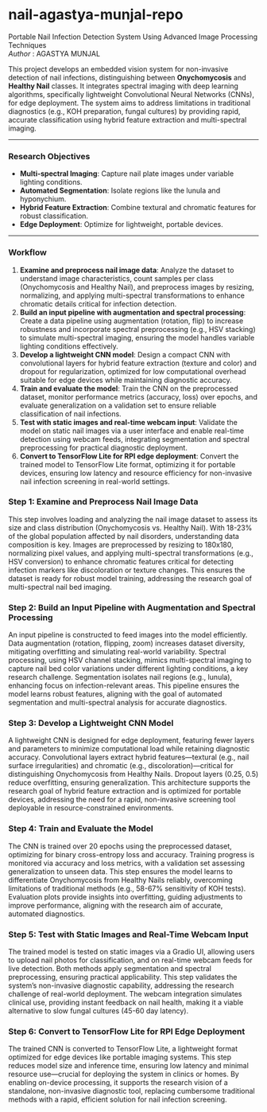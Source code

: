 # nail-agastya-munjal-repo
Portable Nail Infection Detection System Using Advanced Image Processing Techniques <br>
*Author* : AGASTYA MUNJAL

This project develops an embedded vision system for non-invasive detection of nail infections, distinguishing between **Onychomycosis** and **Healthy Nail** classes. It integrates spectral imaging with deep learning algorithms, specifically lightweight Convolutional Neural Networks (CNNs), for edge deployment. The system aims to address limitations in traditional diagnostics (e.g., KOH preparation, fungal cultures) by providing rapid, accurate classification using hybrid feature extraction and multi-spectral imaging.

---

### Research Objectives
- **Multi-spectral Imaging**: Capture nail plate images under variable lighting conditions.
- **Automated Segmentation**: Isolate regions like the lunula and hyponychium.
- **Hybrid Feature Extraction**: Combine textural and chromatic features for robust classification.
- **Edge Deployment**: Optimize for lightweight, portable devices.

---

### Workflow
1. **Examine and preprocess nail image data**: Analyze the dataset to understand image characteristics, count samples per class (Onychomycosis and Healthy Nail), and preprocess images by resizing, normalizing, and applying multi-spectral transformations to enhance chromatic details critical for infection detection.
2. **Build an input pipeline with augmentation and spectral processing**: Create a data pipeline using augmentation (rotation, flip) to increase robustness and incorporate spectral preprocessing (e.g., HSV stacking) to simulate multi-spectral imaging, ensuring the model handles variable lighting conditions effectively.
3. **Develop a lightweight CNN model**: Design a compact CNN with convolutional layers for hybrid feature extraction (texture and color) and dropout for regularization, optimized for low computational overhead suitable for edge devices while maintaining diagnostic accuracy.
4. **Train and evaluate the model**: Train the CNN on the preprocessed dataset, monitor performance metrics (accuracy, loss) over epochs, and evaluate generalization on a validation set to ensure reliable classification of nail infections.
5. **Test with static images and real-time webcam input**: Validate the model on static nail images via a user interface and enable real-time detection using webcam feeds, integrating segmentation and spectral preprocessing for practical diagnostic deployment.
6. **Convert to TensorFlow Lite for RPI edge deployment**: Convert the trained model to TensorFlow Lite format, optimizing it for portable devices, ensuring low latency and resource efficiency for non-invasive nail infection screening in real-world settings.





### Step 1: Examine and Preprocess Nail Image Data
This step involves loading and analyzing the nail image dataset to assess its size and class distribution (Onychomycosis vs. Healthy Nail). With 18-23% of the global population affected by nail disorders, understanding data composition is key. Images are preprocessed by resizing to 180x180, normalizing pixel values, and applying multi-spectral transformations (e.g., HSV conversion) to enhance chromatic features critical for detecting infection markers like discoloration or texture changes. This ensures the dataset is ready for robust model training, addressing the research goal of multi-spectral nail bed imaging.



### Step 2: Build an Input Pipeline with Augmentation and Spectral Processing
An input pipeline is constructed to feed images into the model efficiently. Data augmentation (rotation, flipping, zoom) increases dataset diversity, mitigating overfitting and simulating real-world variability. Spectral processing, using HSV channel stacking, mimics multi-spectral imaging to capture nail bed color variations under different lighting conditions, a key research challenge. Segmentation isolates nail regions (e.g., lunula), enhancing focus on infection-relevant areas. This pipeline ensures the model learns robust features, aligning with the goal of automated segmentation and multi-spectral analysis for accurate diagnostics.



### Step 3: Develop a Lightweight CNN Model
A lightweight CNN is designed for edge deployment, featuring fewer layers and parameters to minimize computational load while retaining diagnostic accuracy. Convolutional layers extract hybrid features—textural (e.g., nail surface irregularities) and chromatic (e.g., discoloration)—critical for distinguishing Onychomycosis from Healthy Nails. Dropout layers (0.25, 0.5) reduce overfitting, ensuring generalization. This architecture supports the research goal of hybrid feature extraction and is optimized for portable devices, addressing the need for a rapid, non-invasive screening tool deployable in resource-constrained environments.



### Step 4: Train and Evaluate the Model
The CNN is trained over 20 epochs using the preprocessed dataset, optimizing for binary cross-entropy loss and accuracy. Training progress is monitored via accuracy and loss metrics, with a validation set assessing generalization to unseen data. This step ensures the model learns to differentiate Onychomycosis from Healthy Nails reliably, overcoming limitations of traditional methods (e.g., 58-67% sensitivity of KOH tests). Evaluation plots provide insights into overfitting, guiding adjustments to improve performance, aligning with the research aim of accurate, automated diagnostics.



### Step 5: Test with Static Images and Real-Time Webcam Input
The trained model is tested on static images via a Gradio UI, allowing users to upload nail photos for classification, and on real-time webcam feeds for live detection. Both methods apply segmentation and spectral preprocessing, ensuring practical applicability. This step validates the system’s non-invasive diagnostic capability, addressing the research challenge of real-world deployment. The webcam integration simulates clinical use, providing instant feedback on nail health, making it a viable alternative to slow fungal cultures (45-60 day latency).



### Step 6: Convert to TensorFlow Lite for RPI Edge Deployment
The trained CNN is converted to TensorFlow Lite, a lightweight format optimized for edge devices like portable imaging systems. This step reduces model size and inference time, ensuring low latency and minimal resource use—crucial for deploying the system in clinics or homes. By enabling on-device processing, it supports the research vision of a standalone, non-invasive diagnostic tool, replacing cumbersome traditional methods with a rapid, efficient solution for nail infection screening.
